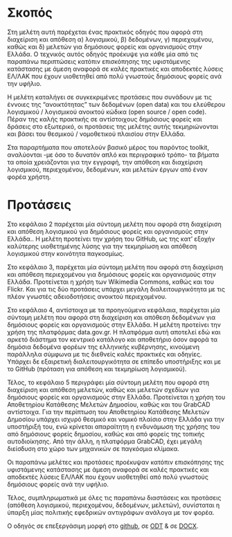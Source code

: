# Σκοπός

Στη μελέτη αυτή παρέχεται ένας πρακτικός οδηγός που αφορά στη διαχείριση και απόθεση α) λογισμικού, β) δεδομένων, γ) περιεχομένου, καθώς και δ) μελετών για δημόσιους φορείς και οργανισμούς στην Ελλάδα. Ο τεχνικός αυτός οδηγός προέκυψε για κάθε μία από τις παραπάνω περιπτώσεις κατόπιν επισκόπησης της υφιστάμενης κατάστασης με άμεση αναφορά σε καλές πρακτικές και αποδεκτές λύσεις ΕΛ/ΛΑΚ που έχουν υιοθετηθεί από πολύ γνωστούς δημόσιους φορείς ανά την υφήλιο.

Η μελέτη καταλήγει σε συγκεκριμένες προτάσεις που συνάδουν με τις έννοιες της “ανοικτότητας” των δεδομένων (open data) και του ελεύθερου λογισμικού / λογισμικού ανοικτού κώδικα (open source / open code). Πέραν της καλής πρακτικής σε αντίστοιχους δημόσιους φορείς και δράσεις στο εξωτερικό, οι προτάσεις της μελέτης αυτής τεκμηριώνονται και βάσει του θεσμικού / νομοθετικού πλαισίου στην Ελλάδα. 

Στα παραρτήματα που αποτελούν βασικό μέρος του παρόντος toolkit, αναλύονται -με όσο το δυνατόν απλό και περιγραφικό τρόπο- τα βήματα τα οποία χρειάζονται για την εγγραφή, την απόθεση και διαχείριση λογισμικού, περιεχομένου, δεδομένων, και μελετών έργων από έναν φορέα χρήστη.

# Προτάσεις 
Στο κεφάλαιο 2 παρέχεται μία σύντομη μελέτη που αφορά στη διαχείριση και απόθεση λογισμικού για δημόσιους φορείς και οργανισμούς στην Ελλάδα.. Η μελέτη προτείνει την χρήση του GitHub, ως της κατ’ εξοχήν καλύτερης υιοθετημένης λύσης για την τεκμηρίωση και απόθεση λογισμικού στην κοινότητα παγκοσμίως.

Στο κεφάλαιο 3, παρέχεται μία σύντομη μελέτη που αφορά στη διαχείριση και απόθεση περιεχομένου για δημόσιους φορείς και οργανισμούς στην Ελλάδα. Προτείνεται η χρήση των Wikimedia Commons, καθώς και του Flickr. Και για τις δύο προτάσεις υπάρχει μεγάλη διαλειτουργικότητα με τις πλέον γνωστές αδειοδοτήσεις ανοικτού περιεχομένου.

Στο κεφάλαιο 4, αντίστοιχα με τα προηγούμενα κεφάλαια, παρέχεται μία σύντομη μελέτη που αφορά στη διαχείριση και απόθεση δεδομένων για δημόσιους φορείς και οργανισμούς στην Ελλάδα. Η μελέτη προτείνει την χρήση της πλατφόρμας data.gov.gr. Η πλατφόρμα αυτή αποτελεί εδώ και αρκετό διάστημα τον κεντρικό κατάλογο και αποθετήριο όσον αφορά τα δημόσια δεδομένα φορέων της ελληνικής κυβέρνησης, κινούμενη παράλληλα σύμφωνα με τις διεθνείς καλές πρακτικές και οδηγίες. Υπάρχει δε εξαιρετική διαλειτουργικότητα σε επίπεδο υποστήριξης και με το GitHub (πρόταση για απόθεση και τεκμηρίωση λογισμικού). 

Τέλος, το κεφάλαιο 5 περιγράφει μία σύντομη μελέτη που αφορά στη διαχείριση και απόθεση μελετών, καθώς και μελετών σχεδίων για δημόσιους φορείς και οργανισμούς στην Ελλάδα. Προτείνεται η χρήση του Αποθετηρίου Κατάθεσης Μελετών Δημοσίου, καθώς και του GrabCAD αντίστοιχα. Για την περίπτωση του Αποθετηρίου Κατάθεσης Μελετών Δημοσίου υπάρχει ισχυρό θεσμικό και νομικό πλαίσιο στην Ελλάδα για την υποστήριξή του, ενώ κρίνεται απαραίτητη η ενδυνάμωση της χρήσης του από δημόσιους φορείς δημοσίου, καθώς και από φορείς της τοπικής αυτοδιοίκησης. Από την άλλη, η πλατφόρμα GrabCAD, έχει μεγάλη διείσδυση στο χώρο των μηχανικών σε παγκόσμια κλίμακα.

Οι παραπάνω μελέτες και προτάσεις προέκυψαν κατόπιν επισκόπησης της υφιστάμενης κατάστασης με άμεση αναφορά σε καλές πρακτικές και αποδεκτές λύσεις ΕΛ/ΛΑΚ που έχουν υιοθετηθεί από πολύ γνωστούς δημόσιους φορείς ανά την υφήλιο.

Τέλος, συμπληρωματικά με όλες τις παραπάνω διαστάσεις και προτάσεις (απόθεση  λογισμικού, περιεχομένου, δεδομένων, μελετών), συνίσταται η ύπαρξη μίας πολιτικής εφεδρικών αντιγράφων ανάλογα με τον φορέα.

Ο οδηγός σε επεξεργάσιμη μορφή στο [github](https://github.com/ellak-monades-aristeias/ToolKitProject/blob/master/ToolKit.md), σε [ODT](https://github.com/ellak-monades-aristeias/ToolKitProject/blob/master/ToolKit%20-%20%CE%9F%CE%B4%CE%B7%CE%B3%CE%BF%CC%81%CF%82%20%CE%94%CE%B9%CE%B1%CF%87%CE%B5%CE%B9%CC%81%CF%81%CE%B9%CF%83%CE%B7%CF%82%20%CE%9B%CE%BF%CE%B3%CE%B9%CF%83%CE%BC%CE%B9%CE%BA%CE%BF%CF%85%CC%81%2C%20%CE%A0%CE%B5%CF%81%CE%B9%CE%B5%CF%87%CE%BF%CE%BC%CE%B5%CC%81%CE%BD%CE%BF%CF%85%2C%20%CE%94%CE%B5%CE%B4%CE%BF%CE%BC%CE%B5%CC%81%CE%BD%CF%89%CE%BD%20%CE%BA%CE%B1%CE%B9%20%CE%9C%CE%B5%CE%BB%CE%B5%CF%84%CF%89%CC%81%CE%BD.odt) & σε [DOCX](https://github.com/ellak-monades-aristeias/ToolKitProject/blob/master/ToolKit%20-%20%CE%9F%CE%B4%CE%B7%CE%B3%CE%BF%CC%81%CF%82%20%CE%94%CE%B9%CE%B1%CF%87%CE%B5%CE%B9%CC%81%CF%81%CE%B9%CF%83%CE%B7%CF%82%20%CE%9B%CE%BF%CE%B3%CE%B9%CF%83%CE%BC%CE%B9%CE%BA%CE%BF%CF%85%CC%81%2C%20%CE%A0%CE%B5%CF%81%CE%B9%CE%B5%CF%87%CE%BF%CE%BC%CE%B5%CC%81%CE%BD%CE%BF%CF%85%2C%20%CE%94%CE%B5%CE%B4%CE%BF%CE%BC%CE%B5%CC%81%CE%BD%CF%89%CE%BD%20%CE%BA%CE%B1%CE%B9%20%CE%9C%CE%B5%CE%BB%CE%B5%CF%84%CF%89%CC%81%CE%BD.docx).
